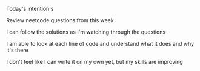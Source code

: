 Today's intention's

Review neetcode questions from this week

I can follow the solutions as I'm watching through the questions

I am able to look at each line of code and understand what it does and why it's there

I don't feel like I can write it on my own yet, but my skills are improving
